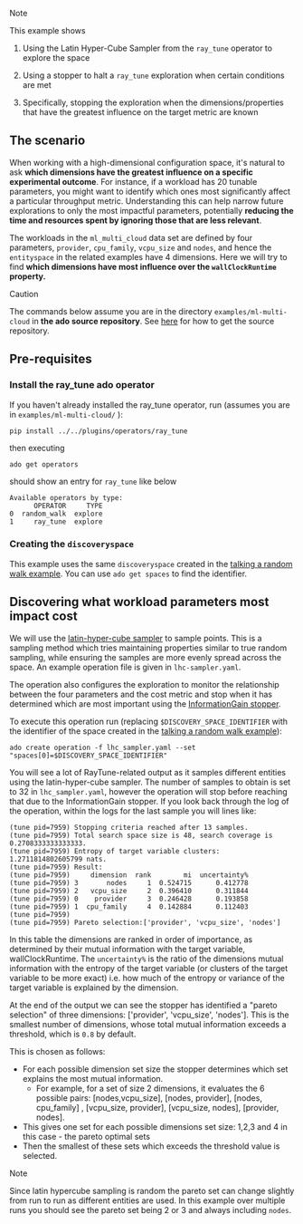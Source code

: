 
> [!NOTE] 
> This example shows
>  
> 1. Using the Latin Hyper-Cube Sampler from the `ray_tune` operator to explore the space
> 
> 2. Using a stopper to halt a `ray_tune` exploration when certain conditions are met
>
> 3. Specifically, stopping the exploration when the dimensions/properties that have the greatest influence on the target metric are known
>

## The scenario

When working with a high-dimensional configuration space, it's natural to ask **which dimensions have the greatest influence on a specific experimental outcome**. For instance, if a workload has 20 tunable parameters, you might want to identify which ones most significantly affect a particular throughput metric. Understanding this can help narrow future explorations to only the most impactful parameters, potentially **reducing the time and resources spent by ignoring those that are less relevant**.

The workloads in the `ml_multi_cloud` data set are defined by four parameters, `provider`, `cpu_family`, `vcpu_size` and `nodes`, and hence the `entityspace` in the related examples have 4 dimensions. 
Here we will try to find **which dimensions have most influence over the `wallClockRuntime` property.**

> [!CAUTION]
> The commands below assume you are in the directory `examples/ml-multi-cloud` in **the ado source repository**. 
> See [here](/ibm/ado/getting-started/install/#__tabbed_1_1) for how to get the source repository. 

## Pre-requisites

### Install the ray_tune ado operator

If you haven't already installed the ray_tune operator, run (assumes you are in `examples/ml-multi-cloud/` ):
```commandline
pip install ../../plugins/operators/ray_tune
```
then executing
```commandline
ado get operators
```
should show an entry for `ray_tune` like below
```commandline
Available operators by type:
      OPERATOR     TYPE
0  random_walk  explore
1     ray_tune  explore
```

### Creating the `discoveryspace`

This example uses the same `discoveryspace` created in the [talking a random walk example](/ibm/ado/examples/random-walk/).
You can use `ado get spaces` to find the identifier. 

## Discovering what workload parameters most impact cost

We will use the [latin-hyper-cube sampler](/ibm/ado/operators/optimisation-with-ray-tune/#latin-hypercube-sampler) to sample points. This is a sampling method which tries maintaining properties similar to true random sampling, while ensuring the samples are more evenly spread across the space.  An example operation file is given in `lhc-sampler.yaml`.

The operation also configures the exploration to monitor the relationship between the four parameters and the cost metric and stop when it has determined
which are most important using the [InformationGain stopper](/ibm/ado/operators/optimisation-with-ray-tune/#informationgainstopper).

To execute this operation run (replacing `$DISCOVERY_SPACE_IDENTIFIER` with the identifier of the space created in the [talking a random walk example](/ibm/ado/examples/random-walk/)):

```commandline
ado create operation -f lhc_sampler.yaml --set "spaces[0]=$DISCOVERY_SPACE_IDENTIFIER"
```

You will see a lot of RayTune-related output as it samples different entities using the latin-hyper-cube sampler.
The number of samples to obtain is set to 32 in `lhc_sampler.yaml`, however the operation will stop before reaching that due to the InformationGain stopper.
If you look back through the log of the operation, within the logs for the last sample you will lines like:

```commandline
(tune pid=7959) Stopping criteria reached after 13 samples.
(tune pid=7959) Total search space size is 48, search coverage is 0.2708333333333333.
(tune pid=7959) Entropy of target variable clusters: 1.2711814802605799 nats.
(tune pid=7959) Result:
(tune pid=7959)     dimension  rank        mi  uncertainty%
(tune pid=7959) 3       nodes     1  0.524715      0.412778
(tune pid=7959) 2   vcpu_size     2  0.396410      0.311844
(tune pid=7959) 0    provider     3  0.246428      0.193858
(tune pid=7959) 1  cpu_family     4  0.142884      0.112403
(tune pid=7959) 
(tune pid=7959) Pareto selection:['provider', 'vcpu_size', 'nodes']
```

In this table the dimensions are ranked in order of importance, as determined by their mutual information with the target variable, wallClockRuntime.
The `uncertainty%` is the ratio of the dimensions mutual information with the entropy of the target variable (or clusters of the target variable to be more exact) i.e. how much of the entropy or variance of the target variable is explained by the dimension.

At the end of the output we can see the stopper has identified a "pareto selection" of three dimensions: ['provider', 'vcpu_size', 'nodes'].
This is the smallest number of dimensions, whose total mutual information exceeds a threshold, which is `0.8` by default. 

This is chosen as follows:

- For each possible dimension set size the stopper determines which set explains the most mutual information.
  - For example, for a set of size 2 dimensions, it evaluates the 6 possible pairs: [nodes,vcpu_size], [nodes, provider], [nodes, cpu_family] , [vcpu_size, provider], [vcpu_size, nodes], [provider, nodes].
- This gives one set for each possible dimensions set size: 1,2,3 and 4 in this case - the pareto optimal sets
- Then the smallest of these sets which exceeds the threshold value is selected.

> [!Note]
> Since latin hypercube sampling is random the pareto set can change slightly from run to run as different entities are used.
> In this example over multiple runs you should see the pareto set being 2 or 3 and always including `nodes`.








